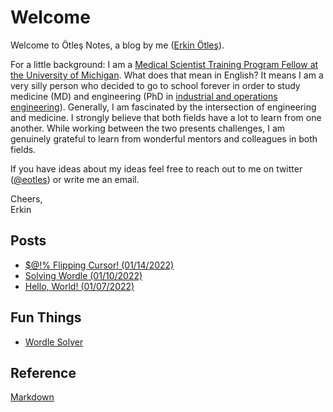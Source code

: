 # Welcome

Welcome to Ötleş Notes, a blog by me ([Erkin Ötleş](https://eotles.github.io)).

For a little background: I am a [Medical Scientist Training Program Fellow at the University of Michigan](https://medicine.umich.edu/medschool/education/md-phd-program). What does that mean in English? It means I am a very silly person who decided to go to school forever in order to study medicine (MD) and engineering (PhD in [industrial and operations engineering](https://ioe.engin.umich.edu)). Generally, I am fascinated by the intersection of engineering and medicine. I strongly believe that both fields have a lot to learn from one another. While working between the two presents challenges, I am genuinely grateful to learn from wonderful mentors and colleagues in both fields.

If you have ideas about my ideas feel free to reach out to me on twitter ([@eotles](https://twitter.com/eotles)) or write me an email.

Cheers, <br />
Erkin  <br />


## Posts
* [$@!% Flipping Cursor! (01/14/2022)](/posts/20220114_mouse_cursor_flip/readme.md)
* [Solving Wordle (01/10/2022)](/posts/20220110_solving_wordle/readme.md)
* [Hello, World! (01/07/2022)](/posts/20220107_hello_world/readme.md)


## Fun Things
* [Wordle Solver](/posts/20220110_solving_wordle/gameplay_refined_list.html)

## Reference
[Markdown](markdown.md)
